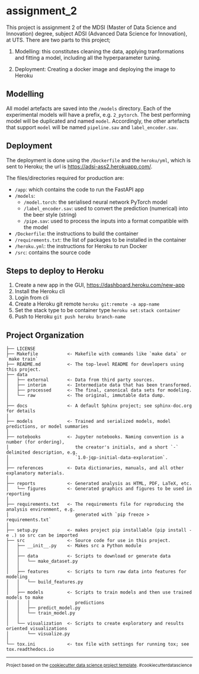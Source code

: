 # assignment_2

This project is assignment 2 of the MDSI (Master of Data Science and 
Innovation) degree, subject ADSI (Advanced Data Science for Innovation), at 
UTS. There are two parts to this project; 
1. Modelling: this constitutes cleaning the data, applying tranformations and 
fitting a model, including all the hyperparameter tuning.
   
2. Deployment: Creating a docker image and deploying the image to Heroku

## Modelling

All model artefacts are saved into the `/models` directory. Each of the 
experimental models will have a prefix, e.g. `2_pytorch`. The best 
performing model will be duplicated and named `model`. Accordingly, the other
artefacts that support `model` will be named `pipeline.sav` and 
`label_encoder.sav`.

## Deployment

The deployment is done using the `/Dockerfile` and the `heroku/yml`, which is 
sent to Heroku; the url is https://adsi-ass2.herokuapp.com/. 

The files/directories required for production are:
* `/app`: which contains the code to run the FastAPI app
* `/models`:
  - `/model.torch`: the serialised neural network PyTorch model
  - `/label_encoder.sav`: used to convert the prediction (numerical) into the 
    beer style (string)
  - `/pipe.sav`: used to process the inputs into a format compatible with the 
    model
* `/Dockerfile`: the instructions to build the container
* `/requirements.txt`: the list of packages to be installed in the container
* `/heroku.yml`: the instructions for Heroku to run Docker 
* `/src`: contains the source code
    
## Steps to deploy to Heroku
1. Create a new app in the GUI, https://dashboard.heroku.com/new-app
1. Install the Heroku cli
1. Login from cli
1. Create a Heroku git remote `heroku git:remote -a app-name`
1. Set the stack type to be container type `heroku set:stack container`
1. Push to Heroku `git push heroku branch-name`


## Project Organization

    ├── LICENSE
    ├── Makefile           <- Makefile with commands like `make data` or `make train`
    ├── README.md          <- The top-level README for developers using this project.
    ├── data
    │   ├── external       <- Data from third party sources.
    │   ├── interim        <- Intermediate data that has been transformed.
    │   ├── processed      <- The final, canonical data sets for modeling.
    │   └── raw            <- The original, immutable data dump.
    │
    ├── docs               <- A default Sphinx project; see sphinx-doc.org for details
    │
    ├── models             <- Trained and serialized models, model predictions, or model summaries
    │
    ├── notebooks          <- Jupyter notebooks. Naming convention is a number (for ordering),
    │                         the creator's initials, and a short `-` delimited description, e.g.
    │                         `1.0-jqp-initial-data-exploration`.
    │
    ├── references         <- Data dictionaries, manuals, and all other explanatory materials.
    │
    ├── reports            <- Generated analysis as HTML, PDF, LaTeX, etc.
    │   └── figures        <- Generated graphics and figures to be used in reporting
    │
    ├── requirements.txt   <- The requirements file for reproducing the analysis environment, e.g.
    │                         generated with `pip freeze > requirements.txt`
    │
    ├── setup.py           <- makes project pip installable (pip install -e .) so src can be imported
    ├── src                <- Source code for use in this project.
    │   ├── __init__.py    <- Makes src a Python module
    │   │
    │   ├── data           <- Scripts to download or generate data
    │   │   └── make_dataset.py
    │   │
    │   ├── features       <- Scripts to turn raw data into features for modeling
    │   │   └── build_features.py
    │   │
    │   ├── models         <- Scripts to train models and then use trained models to make
    │   │   │                 predictions
    │   │   ├── predict_model.py
    │   │   └── train_model.py
    │   │
    │   └── visualization  <- Scripts to create exploratory and results oriented visualizations
    │       └── visualize.py
    │
    └── tox.ini            <- tox file with settings for running tox; see tox.readthedocs.io


--------

<p><small>Project based on the <a target="_blank" href="https://drivendata.github.io/cookiecutter-data-science/">cookiecutter data science project template</a>. #cookiecutterdatascience</small></p>
